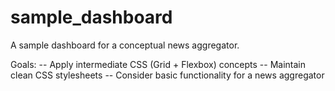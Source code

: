 # sample_dashboard

A sample dashboard for a conceptual news aggregator.

Goals:
-- Apply intermediate CSS (Grid + Flexbox) concepts
-- Maintain clean CSS stylesheets
-- Consider basic functionality for a news aggregator